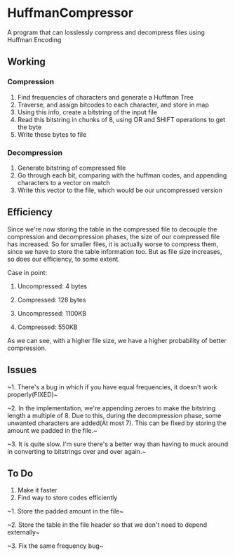 # HuffmanCompressor
A  program that can losslessly compress and decompress files using Huffman Encoding


## Working


### Compression
1. Find frequencies of characters and generate a Huffman Tree
2. Traverse, and assign bitcodes to each character, and store in map
3. Using this info, create a bitstring of the input file
4. Read this bitstring in chunks of 8, using OR and SHIFT operations to get the byte
5. Write these bytes to file

### Decompression

1. Generate bitstring of compressed file
2. Go through each bit, comparing with the huffman codes, and appending characters to a vector on match
3. Write this vector to the file, which would be our uncompressed version



## Efficiency

Since we're now storing the table in the compressed file to decouple the compression and decompression phases, the size of our compressed file has increased. So for smaller files, it is actually worse to compress them, since we have to store the table information too. But as file size increases, so does our efficiency, to some extent.

Case in point:

  1. Uncompressed: 4 bytes
  2. Compressed: 128 bytes
  
  1. Uncompressed: 1100KB
  2. Compressed: 550KB
  
 
 As we can see, with a higher file size, we have a higher probability of better compression.


## Issues



~1. There's a bug in which if you have equal frequencies, it doesn't work properly(FIXED)~

~2. In the implementation, we're appending zeroes to make the bitstring length a multiple of 8. Due to this, during the decompression phase, some unwanted characters are added(At most 7). This can be fixed by storing the amount we padded in the file.~

~3. It is quite slow. I'm sure there's a better way than having to muck around in converting to bitstrings over and over again.~




## To Do

1. Make it faster
2. Find way to store codes efficiently

~1. Store the padded amount in the file~

~2. Store the table in the file header so that we don't need to depend externally~

~3. Fix the same frequency bug~



